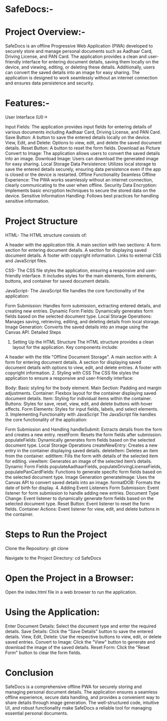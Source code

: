 # SafeDocs:-

# Project Overview:-
SafeDocs is an offline Progressive Web Application (PWA) developed to securely store and manage personal documents such as Aadhaar Card, Driving License, and PAN Card. The application provides a clean and user-friendly interface for entering document details, saving them locally on the device, and viewing, editing, or deleting these details. Additionally, users can convert the saved details into an image for easy sharing. The application is designed to work seamlessly without an internet connection and ensures data persistence and security.

# Features:-

User Interface (UI)->

Input Fields: The application provides input fields for entering details of various documents including Aadhaar Card, Driving License, and PAN Card.
Save Button: A button to save the entered details locally on the device.
View, Edit, and Delete: Options to view, edit, and delete the saved document details.
Reset Button: A button to reset the form fields.
Download as Picture
Convert to Image: The application allows users to convert the saved details into an image.
Download Image: Users can download the generated image for easy sharing.
Local Storage
Data Persistence: Utilizes local storage to save the entered details securely, ensuring data persistence even if the app is closed or the device is restarted.
Offline Functionality
Seamless Offline Experience: The PWA works seamlessly without an internet connection, clearly communicating to the user when offline.
Security
Data Encryption: Implements basic encryption techniques to secure the stored data on the device.
Sensitive Information Handling: Follows best practices for handling sensitive information.

# Project Structure
HTML-
The HTML structure consists of:

A header with the application title.
A main section with two sections:
A form section for entering document details.
A section for displaying saved document details.
A footer with copyright information.
Links to external CSS and JavaScript files.

CSS-
The CSS file styles the application, ensuring a responsive and user-friendly interface. It includes styles for the main elements, form elements, buttons, and container for saved document details.

JavaScript-
The JavaScript file handles the core functionality of the application:

Form Submission: Handles form submission, extracting entered details, and creating new entries.
Dynamic Form Fields: Dynamically generates form fields based on the selected document type.
Local Storage Operations: Manages saving, retrieving, editing, and deleting details from local storage.
Image Generation: Converts the saved details into an image using the Canvas API.
Detailed Steps
1. Setting Up the HTML Structure
The HTML structure provides a clean layout for the application. Key components include:

A header with the title "Offline Document Storage".
A main section with:
A form for entering document details.
A section for displaying saved document details with options to view, edit, and delete entries.
A footer with copyright information.
2. Styling with CSS
The CSS file styles the application to ensure a responsive and user-friendly interface:

Body: Basic styling for the body element.
Main Section: Padding and margin adjustments.
Container: Flexbox layout for the container displaying saved document details.
Item: Styling for individual items within the container.
Buttons: Styles for save, reset, view, edit, and delete buttons with hover effects.
Form Elements: Styles for input fields, labels, and select elements.
3. Implementing Functionality with JavaScript
The JavaScript file handles the core functionality of the application:

Form Submission and Handling
handleSubmit: Extracts details from the form and creates a new entry.
resetForm: Resets the form fields after submission.
populateFields: Dynamically generates form fields based on the selected document type.
Local Storage Operations
createNewEntry: Creates a new entry in the container displaying saved details.
deleteItem: Deletes an item from the container.
editItem: Fills the form with details of the selected item for editing.
viewItem: Generates an image of the selected item’s details.
Dynamic Form Fields
populateAadhaarFields, populateDrivingLicenseFields, populatePanCardFields: Functions to generate specific form fields based on the selected document type.
Image Generation
generateImage: Uses the Canvas API to convert saved details into an image.
formatDOB: Formats the date of birth for display.
4. Adding Event Listeners
Form Submission: Event listener for form submission to handle adding new entries.
Document Type Change: Event listener to dynamically generate form fields based on the selected document type.
Reset Button: Event listener to reset the form fields.
Container Actions: Event listener for view, edit, and delete buttons in the container.

# Steps to Run the Project
Clone the Repository:
git clone <repository-url>

Navigate to the Project Directory:
cd SafeDocs


# Open the Project in a Browser:

Open the index.html file in a web browser to run the application.

# Using the Application:

Enter Document Details: Select the document type and enter the required details.
Save Details: Click the "Save Details" button to save the entered details.
View, Edit, Delete: Use the respective buttons to view, edit, or delete saved entries.
Convert to Image: Click the "View" button to generate and download the image of the saved details.
Reset Form: Click the "Reset Form" button to clear the form fields.

# Conclusion
SafeDocs is a comprehensive offline PWA for securely storing and managing personal document details. The application ensures a seamless offline experience, secure data handling, and provides a convenient way to share details through image generation. The well-structured code, intuitive UI, and robust functionality make SafeDocs a reliable tool for managing essential personal documents.